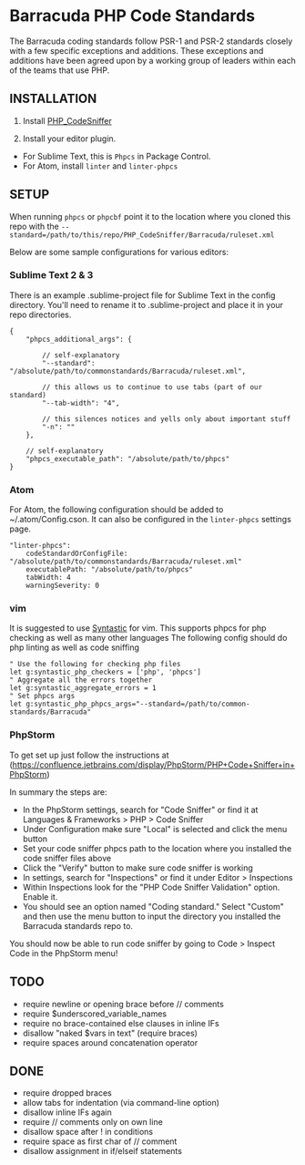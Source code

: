 Barracuda PHP Code Standards
============================

The Barracuda coding standards follow PSR-1 and PSR-2 standards closely with a few specific exceptions and additions.  These exceptions and additions have been agreed upon by a working group of leaders within each of the teams that use PHP.

INSTALLATION
------------

1. Install [PHP_CodeSniffer](https://github.com/squizlabs/PHP_CodeSniffer#installation)

2. Install your editor plugin.
 - For Sublime Text, this is `Phpcs` in Package Control.
 - For Atom, install `linter` and `linter-phpcs`

SETUP
-----

When running `phpcs` or `phpcbf` point it to the location where you cloned this repo with the `--standard=/path/to/this/repo/PHP_CodeSniffer/Barracuda/ruleset.xml`

Below are some sample configurations for various editors:

### Sublime Text 2 & 3
There is an example .sublime-project file for Sublime Text in the config directory. You'll need to rename it to .sublime-project and place it in your repo directories.

	{
		"phpcs_additional_args": {

		 	// self-explanatory
			"--standard": "/absolute/path/to/commonstandards/Barracuda/ruleset.xml",

			// this allows us to continue to use tabs (part of our standard)
			"--tab-width": "4",

			// this silences notices and yells only about important stuff
			"-n": ""
		},

		// self-explanatory
		"phpcs_executable_path": "/absolute/path/to/phpcs"
	}

### Atom
For Atom, the following configuration should be added to ~/.atom/Config.cson. It can also be configured in the `linter-phpcs` settings page.

	"linter-phpcs":
	    codeStandardOrConfigFile: "/absolute/path/to/commonstandards/Barracuda/ruleset.xml"
	    executablePath: "/absolute/path/to/phpcs"
	    tabWidth: 4
	    warningSeverity: 0

### vim
It is suggested to use [Syntastic](https://github.com/scrooloose/syntastic) for vim.
This supports phpcs for php checking as well as many other languages
The following config should do php linting as well as code sniffing

	" Use the following for checking php files
	let g:syntastic_php_checkers = ['php', 'phpcs']
	" Aggregate all the errors together
	let g:syntastic_aggregate_errors = 1
	" Set phpcs args
	let g:syntastic_php_phpcs_args="--standard=/path/to/common-standards/Barracuda"

### PhpStorm
To get set up just follow the instructions at (https://confluence.jetbrains.com/display/PhpStorm/PHP+Code+Sniffer+in+PhpStorm)

In summary the steps are:
- In the PhpStorm settings, search for "Code Sniffer" or find it at Languages & Frameworks > PHP > Code Sniffer
- Under Configuration make sure "Local" is selected and click the menu button
- Set your code sniffer phpcs path to the location where you installed the code sniffer files above
- Click the "Verify" button to make sure code sniffer is working
- In settings, search for "Inspections" or find it under Editor > Inspections
- Within Inspections look for the "PHP Code Sniffer Validation" option. Enable it.
- You should see an option named "Coding standard." Select "Custom" and then use the menu button to input the directory you installed the Barracuda standards repo to.

You should now be able to run code sniffer by going to Code > Inspect Code in the PhpStorm menu!

TODO
----
- require newline or opening brace before // comments
- require $underscored_variable_names
- require no brace-contained else clauses in inline IFs
- disallow "naked $vars in text" (require braces)
- require spaces around concatenation operator

DONE
----
- require dropped braces
- allow tabs for indentation (via command-line option)
- disallow inline IFs again
- require // comments only on own line
- disallow space after ! in conditions
- require space as first char of // comment
- disallow assignment in if/elseif statements
